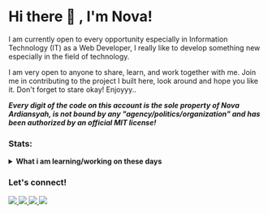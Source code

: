 # Hi there 👋 , I'm Nova!
I am currently open to every opportunity especially in Information Technology (IT) as a Web Developer, I really like to develop something new especially in the field of technology.

I am very open to anyone to share, learn, and work together with me. Join me in contributing to the project I built here, look around and hope you like it. Don't forget to stare okay! Enjoyyy..

<b><i>Every digit of the code on this account is the sole property of Nova Ardiansyah, is not bound by any "agency/politics/organization" and has been authorized by an official MIT license!</i></b>

### Stats:
<details>
 <summary><strong>What i am learning/working on these days</strong></summary>
    - 🔭 I’m currently working on Web & Mobile Developers</br>
    - 🌱 I’m currently learning React Native Programming </br>
    - 👯 I’m looking to collaborate on Github </br>
    - 🤔 I’m looking for help with Organization </br>
    - 💬 Ask me about anything.</br>
    - 📫 How to reach me: <a href="mailto:novaardiansyah78@gmail.com">Email me!</a>  </br>
    - 😄 Pronouns: He/Him </br>
    - ⚡ Fun fact: nothing😆 </br>
</details>

<!-- <p>
  <a href="#"><img src="https://github-readme-stats.vercel.app/api?username=novaardiansyah&hide=contribs,prs&show_icons=true&hide_border=true&title_color=000" /></a>
</p> -->

### Let's connect!
<p>
  <a href="https://bit.ly/3oPuqFZ" target="_blank">
    <img src="https://img.shields.io/badge/nova_ardiansyah-30302f?style=flat&logo=linkedin" />
  </a>
  <a href="https://bit.ly/3ehTpNl" target="_blank">
    <img src="https://img.shields.io/badge/@novaardiansyah-30302f?style=flat&logo=instagram&logoColor=white" />
  </a>
  <a href="https://bit.ly/3oKtMJH" target="_blank">
    <img src="https://img.shields.io/badge/nova_ardiansyah-30302f?style=flat&logo=facebook&logoColor=white" />
  </a>
  <a href="https://novaardiansyah.site/" target="_blank">
    <img src="https://img.shields.io/badge/novaardiansyah-30302f?style=flat&logo=firefox&logoColor=white" />
  </a>
</p>
